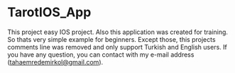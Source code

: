 # TarotIOS_App

This project easy IOS project. Also this application was created for training. So thats very simple example for beginners. Except those, this projects comments line was removed and only support Turkish and English users. If you have any question, you can contact with my e-mail address (tahaemredemirkol@gmail.com).
